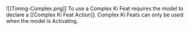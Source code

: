 ![[Timing-Complex.png]] To use a Complex Ki Feat requires the model to declare a [[Complex Ki Feat Action]].
Complex Ki Feats can only be used when the model is Activating.